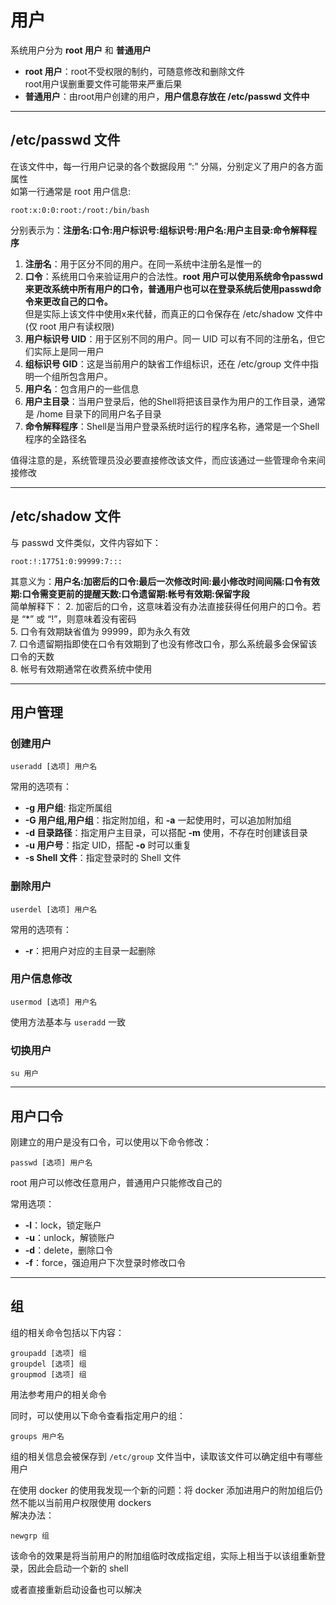 # 用户  
系统用户分为 **root 用户** 和 **普通用户**  
* **root 用户**：root不受权限的制约，可随意修改和删除文件  
root用户误删重要文件可能带来严重后果  
* **普通用户**：由root用户创建的用户，**用户信息存放在 /etc/passwd 文件中**

-----------

## /etc/passwd 文件  
在该文件中，每一行用户记录的各个数据段用 “:” 分隔，分别定义了用户的各方面属性  
如第一行通常是 root 用户信息:  
``` vim
root:x:0:0:root:/root:/bin/bash
```
分别表示为：**注册名:口令:用户标识号:组标识号:用户名:用户主目录:命令解释程序**  

1. **注册名**：用于区分不同的用户。在同一系统中注册名是惟一的  
2. **口令**：系统用口令来验证用户的合法性。**root 用户可以使用系统命令passwd来更改系统中所有用户的口令，普通用户也可以在登录系统后使用passwd命令来更改自己的口令。**  
  但是实际上该文件中使用x来代替，而真正的口令保存在 /etc/shadow 文件中(仅 root 用户有读权限)  
3. **用户标识号 UID**：用于区别不同的用户。同一 UID 可以有不同的注册名，但它们实际上是同一用户  
4. **组标识号 GID**：这是当前用户的缺省工作组标识，还在 /etc/group 文件中指明一个组所包含用户。  
5. **用户名**：包含用户的一些信息  
6. **用户主目录**：当用户登录后，他的Shell将把该目录作为用户的工作目录，通常是 /home 目录下的同用户名子目录  
7. **命令解释程序**：Shell是当用户登录系统时运行的程序名称，通常是一个Shell程序的全路径名  

值得注意的是，系统管理员没必要直接修改该文件，而应该通过一些管理命令来间接修改

---------

## /etc/shadow 文件
与 passwd 文件类似，文件内容如下：  
```vim
root:!:17751:0:99999:7:::
```
其意义为：**用户名:加密后的口令:最后一次修改时间:最小修改时间间隔:口令有效期:口令需变更前的提醒天数:口令遗留期:帐号有效期:保留字段**  
简单解释下：
2. 加密后的口令，这意味着没有办法直接获得任何用户的口令。若是 “*” 或 “!”，则意味着没有密码  
5. 口令有效期缺省值为 99999，即为永久有效  
7. 口令遗留期指即使在口令有效期到了也没有修改口令，那么系统最多会保留该口令的天数  
8. 帐号有效期通常在收费系统中使用  

-----------

## 用户管理  
### 创建用户  
``` Shell
useradd [选项] 用户名
```
常用的选项有：
* **-g 用户组**: 指定所属组  
* **-G 用户组,用户组**：指定附加组，和 **-a** 一起使用时，可以追加附加组  
* **-d 目录路径**：指定用户主目录，可以搭配 **-m** 使用，不存在时创建该目录  
* **-u 用户号**：指定 UID，搭配 **-o** 时可以重复  
* **-s Shell 文件**：指定登录时的 Shell 文件  

### 删除用户  
``` Shell
userdel [选项] 用户名
```
常用的选项有：
* **-r**：把用户对应的主目录一起删除  

### 用户信息修改  
``` Shell
usermod [选项] 用户名
```
使用方法基本与 `useradd` 一致  

### 切换用户  
``` Shell
su 用户
```

------------

## 用户口令  
刚建立的用户是没有口令，可以使用以下命令修改：
``` Shell
passwd [选项] 用户名
```
root 用户可以修改任意用户，普通用户只能修改自己的  

常用选项：  
* **-l**：lock，锁定账户
* **-u**：unlock，解锁账户  
* **-d**：delete，删除口令  
* **-f**：force，强迫用户下次登录时修改口令

--------

## 组  
组的相关命令包括以下内容：  
``` Shell
groupadd [选项] 组
groupdel [选项] 组
groupmod [选项] 组
```
用法参考用户的相关命令  

同时，可以使用以下命令查看指定用户的组：  
``` Shell
groups 用户名
```

组的相关信息会被保存到 `/etc/group` 文件当中，读取该文件可以确定组中有哪些用户  

在使用 docker 的使用我发现一个新的问题：将 docker 添加进用户的附加组后仍然不能以当前用户权限使用 dockers  
解决办法：  
``` Shell
newgrp 组
```
该命令的效果是将当前用户的附加组临时改成指定组，实际上相当于以该组重新登录，因此会启动一个新的 shell  

或者直接重新启动设备也可以解决  